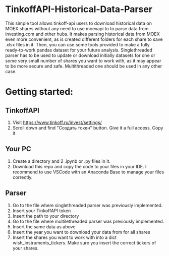 # TinkoffAPI-Historical-Data-Parser
This simple tool allows tinkoff-api users to download historical data on MOEX shares without any need to use moexapi to to parse data from investing.com and other hubs.
It makes parsing historical data from MOEX even more convenient, as is created different folders for each share to save .xlsx files in it. Then, you can use some tools provided to make a fully ready-to-work pandas dataset for your future analysis. Singlethreaded parser has to be used to update or download initially datasets for one or some very small number of shares you want to work with, as it may appear to be more secure and safe. Multithreaded one should be used in any other case. 

# Getting started:
## TinkoffAPI 
1) Visit https://www.tinkoff.ru/invest/settings/
2) Scroll down and find "Создать токен" button. Give it a full access. Copy it

## Your PC
1) Create a directory and 2 .ipynb or .py files in it.
2) Download this repo and copy the code to your files in your IDE. I recommend to use VSCode with an Anaconda Base to manage your files correctly.

## Parser
1) Go to the file where singlethreaded parser was previously implemented.
2) Insert your TinkoffAPI token
3) Insert the path to your directory 
4) Go to the file where multilethreaded parser was previously implemented.
5) Insert the same data as above
6) Insert the year you want to download your data from for all shares
7) Insert the shares you want to work with into a dict wish_instruments_tickers. Make sure you insert the correct tickers of your shares.


   



